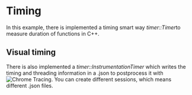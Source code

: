 # Timing
In this example, there is implemented a timing smart way *timer::Timer*to measure duration of functions in C++. 

## Visual timing 
There is also implemented a *timer::InstrumentationTimer* which writes the timing and threading information in a .json to postprocess it with ![Chrome Tracing](chrome://tracing). You can create different sessions, which means different .json files. 

